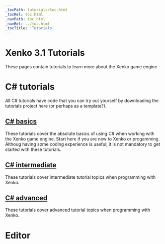 ```yaml
---
_tocPath: tutorials/toc.html
_tocRel: toc.html
_navPath: toc.html
_navRel: ../toc.html
_tocTitle: 'Tutorials'
---
```


# Xenko 3.1 Tutorials
These pages contain tutorials to learn more about the Xenko game engine

# C# tutorials 
All C# tutorials have code that you can try out yourself by downloading the tutorials project here <DOWNLOAD LINK> (or perhaps as a template?).


## [C# basics](csharpbasics/index.md)
These tutorials cover the absolute basics of using C# when working with the Xenko game engine. Start here if you are new to Xenko or progamming. Althoug having some coding experience is useful, it is not mandatory to get started with these tutorials.


## [C# intermediate](csharpintermediate/index.md)
These tutorials cover intermediate tutorial topics when programming with Xenko.


## [C# advanced](csharpadvanced/index.md)
These tutorials cover advanced tutorial topics when programming with Xenko.


# Editor 

